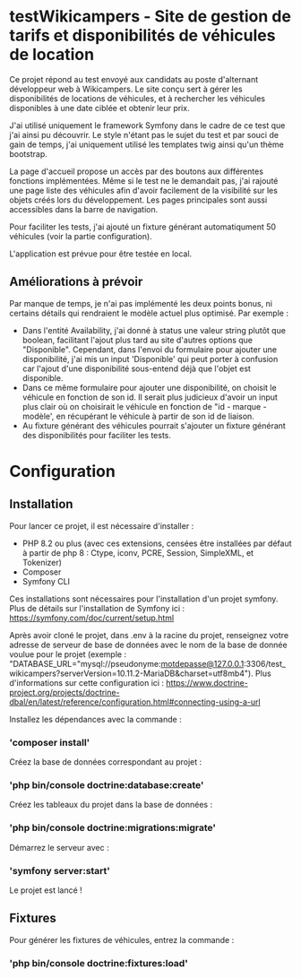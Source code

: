 # testWikicampers - Site de gestion de tarifs et disponibilités de véhicules de location

Ce projet répond au test envoyé aux candidats au poste d'alternant développeur web à Wikicampers.
Le site conçu sert à gérer les disponibilités de locations de véhicules, et à rechercher les véhicules disponibles à une date ciblée et obtenir leur prix.

J'ai utilisé uniquement le framework Symfony dans le cadre de ce test que j'ai ainsi pu découvrir. Le style n'étant pas le sujet du test et par souci de gain de temps, j'ai uniquement utilisé les templates twig ainsi qu'un thème bootstrap.

La page d'accueil propose un accès par des boutons aux différentes fonctions implémentées. Même si le test ne le demandait pas, j'ai rajouté une page liste des véhicules afin d'avoir facilement de la visibilité sur les objets créés lors du développement. Les pages principales sont aussi accessibles dans la barre de navigation.

Pour faciliter les tests, j'ai ajouté un fixture générant automatiqument 50 véhicules (voir la partie configuration).

L'application est prévue pour être testée en local.

## Améliorations à prévoir

Par manque de temps, je n'ai pas implémenté les deux points bonus, ni certains détails qui rendraient le modèle actuel plus optimisé. Par exemple :
- Dans l'entité Availability, j'ai donné à status une valeur string plutôt que boolean, facilitant l'ajout plus tard au site d'autres options que "Disponible". Cependant, dans l'envoi du formulaire pour ajouter une disponibilité, j'ai mis un input 'Disponible' qui peut porter à confusion car l'ajout d'une disponibilité sous-entend déjà que l'objet est disponible.
- Dans ce même formulaire pour ajouter une disponibilité, on choisit le véhicule en fonction de son id. Il serait plus judicieux d'avoir un input plus clair où on choisirait le véhicule en fonction de "id - marque - modèle', en récupérant le véhicule à partir de son id de liaison.
- Au fixture générant des véhicules pourrait s'ajouter un fixture générant des disponibilités pour faciliter les tests.
  
# Configuration

## Installation

Pour lancer ce projet, il est nécessaire d'installer : 
- PHP 8.2 ou plus (avec ces extensions, censées être installées par défaut à partir de php 8 : Ctype, iconv, PCRE, Session, SimpleXML, et Tokenizer)
- Composer
- Symfony CLI

Ces installations sont nécessaires pour l'installation d'un projet symfony. Plus de détails sur l'installation de Symfony ici : https://symfony.com/doc/current/setup.html

Après avoir cloné le projet, dans .env à la racine du projet, renseignez votre adresse de serveur de base de données avec le nom de la base de donnée voulue pour le projet (exemple : "DATABASE_URL="mysql://pseudonyme:motdepasse@127.0.0.1:3306/test_wikicampers?serverVersion=10.11.2-MariaDB&charset=utf8mb4"). 
Plus d'informations sur cette configuration ici : https://www.doctrine-project.org/projects/doctrine-dbal/en/latest/reference/configuration.html#connecting-using-a-url

Installez les dépendances avec la commande : 

### 'composer install'

Créez la base de données correspondant au projet : 

### 'php bin/console doctrine:database:create'

Créez les tableaux du projet dans la base de données :

### 'php bin/console doctrine:migrations:migrate'

Démarrez le serveur avec : 

### 'symfony server:start'

Le projet est lancé !

## Fixtures

Pour générer les fixtures de véhicules, entrez la commande : 

### 'php bin/console doctrine:fixtures:load'
